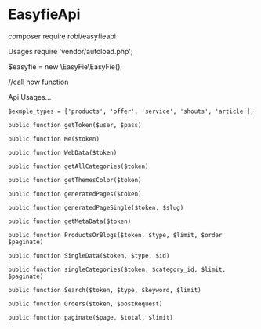 # EasyfieApi


composer require robi/easyfieapi


Usages
require 'vendor/autoload.php';

$easyfie = new \EasyFie\EasyFie();

//call now function

Api Usages...

    $exmple_types = ['products', 'offer', 'service', 'shouts', 'article'];

    public function getToken($user, $pass)

    public function Me($token)

    public function WebData($token)

    public function getAllCategories($token)

    public function getThemesColor($token) 

    public function generatedPages($token)

    public function generatedPageSingle($token, $slug)

    public function getMetaData($token)

    public function ProductsOrBlogs($token, $type, $limit, $order $paginate)

    public function SingleData($token, $type, $id)

    public function singleCategories($token, $category_id, $limit, $paginate)

    public function Search($token, $type, $keyword, $limit)
    
    public function Orders($token, $postRequest)
    
    public function paginate($page, $total, $limit)
